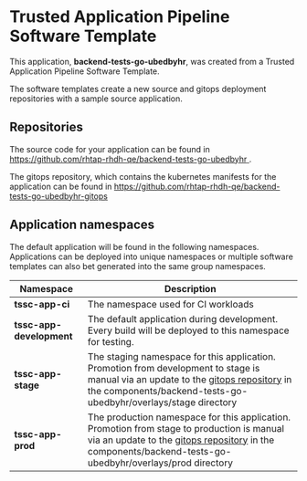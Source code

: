# Trusted Application Pipeline Software Template

This application, **backend-tests-go-ubedbyhr**, was created from a Trusted Application Pipeline Software Template.

The software templates create a new source and gitops deployment repositories with a sample source application. 

## Repositories

The source code for your application can be found in [https://github.com/rhtap-rhdh-qe/backend-tests-go-ubedbyhr ](https://github.com/rhtap-rhdh-qe/backend-tests-go-ubedbyhr ).
 
The gitops repository, which contains the kubernetes manifests for the application can be found in 
[https://github.com/rhtap-rhdh-qe/backend-tests-go-ubedbyhr-gitops ](https://github.com/rhtap-rhdh-qe/backend-tests-go-ubedbyhr-gitops ) 

## Application namespaces 

The default application will be found in the following namespaces. Applications can be deployed into unique namespaces or multiple software templates can also bet generated into the same group namespaces.  

|  Namespace   |  Description   |  
| -------- | -------- |
| **tssc-app-ci** | The namespace used for CI workloads |
| **tssc-app-development** | The default application during development. Every build will be deployed to this namespace for testing. |
| **tssc-app-stage** | The staging namespace for this application. Promotion from development to stage is manual via an update to the [gitops repository](https://github.com/rhtap-rhdh-qe/backend-tests-go-ubedbyhr-gitops ) in the components/backend-tests-go-ubedbyhr/overlays/stage directory |
| **tssc-app-prod** | The production namespace for this application. Promotion from stage to production is manual via an update to the [gitops repository](https://github.com/rhtap-rhdh-qe/backend-tests-go-ubedbyhr-gitops ) in the components/backend-tests-go-ubedbyhr/overlays/prod directory |